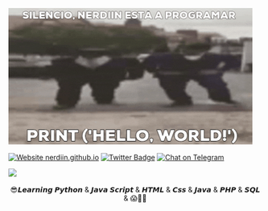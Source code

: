 
![](giphy.gif)







[![Website nerdiin.github.io](https://img.shields.io/website-up-down-green-red/https/nerdiin.github.io.svg)](https://nerdiin.github.io/)
[![Twitter Badge](https://img.shields.io/badge/-Twitter-1ca0f1?style=flat-square&labelColor=1ca0f1&logo=twitter&logoColor=white&link=https://twitter.com/nerdpvplxo)](https://twitter.com/nerdpvplxo)
[![Chat on Telegram](https://img.shields.io/badge/Chat%20on-Telegram-brightgreen.svg)](https://t.me/nerdiin)

<img src="https://github-readme-stats.vercel.app/api?username=Nerdiin&&show_icons=true&&hide_border=true&&theme=radical" /><br>

 <center>😎𝙇𝙚𝙖𝙧𝙣𝙞𝙣𝙜 𝙋𝙮𝙩𝙝𝙤𝙣 & 𝙅𝙖𝙫𝙖 𝙎𝙘𝙧𝙞𝙥𝙩 & 𝙃𝙏𝙈𝙇 & 𝘾𝙨𝙨 & 𝙅𝙖𝙫𝙖 & 𝙋𝙃𝙋 & 𝙎𝙌𝙇 & 😱🥵🔥<center>
